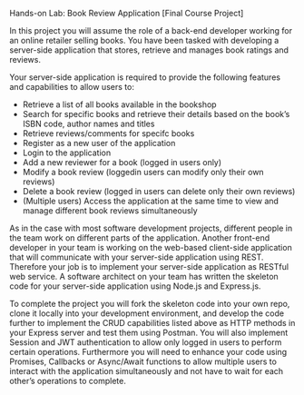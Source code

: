 Hands-on Lab: Book Review Application [Final Course Project]

In this project you will assume the role of a back-end developer working for an online retailer selling books. You have been tasked with developing a server-side application that stores, retrieve and manages book ratings and reviews.

Your server-side application is required to provide the following features and capabilities to allow users to:
-	Retrieve a list of all books available in the bookshop
-	Search for specific books and retrieve their details based on the book’s ISBN code, author names and titles
-	Retrieve reviews/comments for specifc books
-	Register as a new user of the application
-	Login to the application
-	Add a new reviewer for a book (logged in users only)
-	Modify a book review (loggedin users can modify only their own reviews)
-	Delete a book review (logged in users can delete only their own reviews)
-	(Multiple users) Access the application at the same time to view and manage different book reviews simultaneously
  
As in the case with most software development projects, different people in the team work on different parts of the application. Another front-end developer in your team is working on the web-based client-side application that will communicate with your server-side application using REST. Therefore your job is to implement your server-side application as  RESTful web service. A software architect on your team has written the skeleton code for your server-side application using Node.js and Express.js.

To complete the project you will fork the skeleton code into your own repo, clone it locally into your development environment, and develop the code further to implement the CRUD capabilities listed above as HTTP methods in your Express server and test them using Postman. You will also implement Session and JWT authentication to allow only logged in users to perform certain operations. 
Furthermore you will need to enhance your code using Promises, Callbacks or Async/Await functions to allow multiple users to interact with the application simultaneously and not have to wait for each other’s operations to complete.

